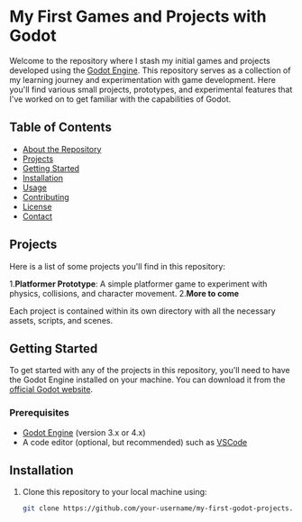 # My First Games and Projects with Godot

Welcome to the repository where I stash my initial games and projects developed using the [Godot Engine](https://godotengine.org/). This repository serves as a collection of my learning journey and experimentation with game development. Here you'll find various small projects, prototypes, and experimental features that I've worked on to get familiar with the capabilities of Godot.

## Table of Contents

- [About the Repository](#about-the-repository)
- [Projects](#projects)
- [Getting Started](#getting-started)
- [Installation](#installation)
- [Usage](#usage)
- [Contributing](#contributing)
- [License](#license)
- [Contact](#contact)

## Projects

Here is a list of some projects you'll find in this repository:

1.**Platformer Prototype**: A simple platformer game to experiment with physics, collisions, and character movement.
2.**More to come**

Each project is contained within its own directory with all the necessary assets, scripts, and scenes.

## Getting Started

To get started with any of the projects in this repository, you'll need to have the Godot Engine installed on your machine. You can download it from the [official Godot website](https://godotengine.org/download).

### Prerequisites

- [Godot Engine](https://godotengine.org/download) (version 3.x or 4.x)
- A code editor (optional, but recommended) such as [VSCode](https://code.visualstudio.com/)

## Installation

1. Clone this repository to your local machine using:
   ```sh
   git clone https://github.com/your-username/my-first-godot-projects.git

